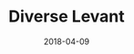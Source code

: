 ---
pid: levant
title: Diverse Levant
client: Rice University Humanities Research Center
clientshort: Rice University
logo: rice.png
tag: Animating 400 years of globe-spanning voyages of exploration
date: 2018-04-09
category: Education
featured: true
slideshow: true
video: 286491323
layout: project
nav: Portfolio
features:
- View voyages on an automatically rotating globe
- \gif\ Transition between globe and map to examine single voyages
- Visualize polar and circumnavigation voyages on the same map
---
